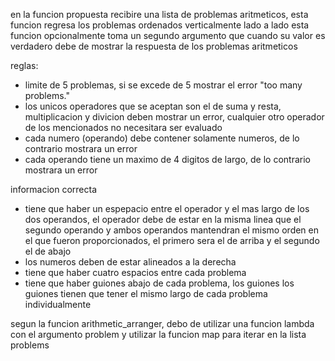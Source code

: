 en la funcion propuesta recibire una lista de problemas aritmeticos, esta funcion regresa los problemas ordenados verticalmente lado a lado
esta funcion opcionalmente toma un segundo argumento que cuando su valor es verdadero debe de mostrar la respuesta de los problemas aritmeticos

reglas:

- limite de 5 problemas, si se excede de 5 mostrar el error "too many problems."
- los unicos operadores que se aceptan son el de suma y resta, multiplicacion y divicion deben mostrar un error, cualquier otro operador de los mencionados no necesitara ser evaluado
- cada numero (operando) debe contener solamente numeros, de lo contrario mostrara un error
- cada operando tiene un maximo de 4 digitos de largo, de lo contrario mostrara un error

informacion correcta

- tiene que haber un espepacio entre el operador y el mas largo de los dos operandos, el operador debe de estar en la misma linea que el segundo operando y ambos operandos mantendran el mismo orden en el que fueron proporcionados, el primero sera el de arriba y el segundo el de abajo
- los numeros deben de estar alineados a la derecha
- tiene que haber cuatro espacios entre cada problema
- tiene que haber guiones abajo de cada problema, los guiones los guiones tienen que tener el mismo largo de cada problema individualmente

segun la funcion arithmetic_arranger, debo de utilizar una funcion lambda con el argumento problem y utilizar la funcion map para iterar en la lista problems
